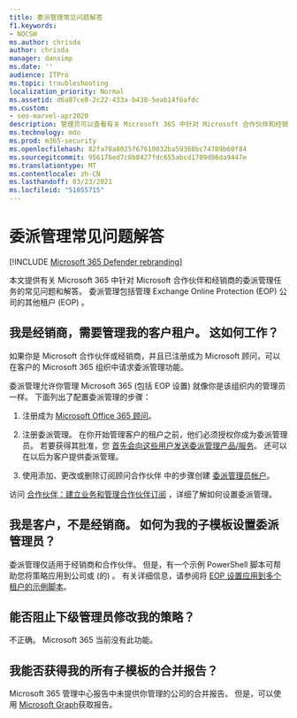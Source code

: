 ```yaml
---
title: 委派管理常见问题解答
f1.keywords:
- NOCSH
ms.author: chrisda
author: chrisda
manager: dansimp
ms.date: ''
audience: ITPro
ms.topic: troubleshooting
localization_priority: Normal
ms.assetid: d6a87ce8-2c22-433a-b430-5eab14f6afdc
ms.custom:
- seo-marvel-apr2020
description: 管理员可以查看有关 Microsoft 365 中针对 Microsoft 合作伙伴和经销商的委派管理任务的常见问题和解答。
ms.technology: mdo
ms.prod: m365-security
ms.openlocfilehash: 82fa70a8025f67610032ba59368bc74789b60f84
ms.sourcegitcommit: 956176ed7c8b8427fdc655abcd1709d86da9447e
ms.translationtype: MT
ms.contentlocale: zh-CN
ms.lasthandoff: 03/23/2021
ms.locfileid: "51055715"
---
```

# <a name="delegated-administration-faq"></a>委派管理常见问题解答

[!INCLUDE [Microsoft 365 Defender rebranding](../includes/microsoft-defender-for-office.md)]


本文提供有关 Microsoft 365 中针对 Microsoft 合作伙伴和经销商的委派管理任务的常见问题和解答。 委派管理包括管理 Exchange Online Protection (EOP) 公司的其他租户 (EOP) 。

## <a name="im-a-reseller-and-i-need-to-manage-my-customer-tenants-how-does-this-work"></a>我是经销商，需要管理我的客户租户。 这如何工作？

如果你是 Microsoft 合作伙伴或经销商，并且已注册成为 Microsoft 顾问，可以在客户的 Microsoft 365 组织中请求委派管理功能。 

委派管理允许你管理 Microsoft 365 (包括 EOP 设置) 就像你是该组织内的管理员一样。 下面列出了配置委派管理的步骤：

1. 注册成为 [Microsoft Office 365 顾问](https://partner.microsoft.com/?cloudbenefits)。

2. 注册委派管理。 在你开始管理客户的租户之前，他们必须授权你成为委派管理员。 若要获得其批准，您 [首先会向这些用户发送委派管理产品/服务](https://support.microsoft.com/office/26530dc0-ebba-415b-86b1-b55bc06b073e)。 还可以在以后为客户提供委派管理。

3. 使用添加、更改或删除订阅顾问合作伙伴 中的步骤创建 [委派管理员帐户](../../admin/misc/add-partner.md)。

访问 [合作伙伴：建立业务和管理合作伙伴订阅](https://support.microsoft.com/office/30dd1681-47e0-4cbc-abfe-a222cd111319) ，详细了解如何设置委派管理。

## <a name="im-a-customer-not-a-reseller-how-can-set-up-delegated-administrator-for-my-subtenants"></a>我是客户，不是经销商。 如何为我的子模板设置委派管理员？

委派管理仅适用于经销商和合作伙伴。 但是，有一个示例 PowerShell 脚本可帮助您将策略应用到公司或 (的) 。 有关详细信息，请参阅将 [EOP 设置应用到多个租户的示例脚本](sample-script-for-applying-eop-settings-to-multiple-tenants.md)。

## <a name="can-i-prevent-my-subtenant-admin-from-modifying-my-policy"></a>能否阻止下级管理员修改我的策略？

不正确。 Microsoft 365 当前没有此功能。

## <a name="can-i-get-consolidated-reporting-across-all-of-my-subtenants"></a>我能否获得我的所有子模板的合并报告？

Microsoft 365 管理中心报告中未提供你管理的公司的合并报告。 但是，可以使用 [Microsoft Graph](/graph/overview)获取报告。